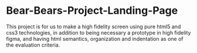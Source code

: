 # Bear-Bears-Project-Landing-Page
This project is for us to make a high fidelity screen using pure html5 and css3 technologies, in addition to being necessary a prototype in high fidelity figma, and having html semantics, organization and indentation as one of the evaluation criteria.
